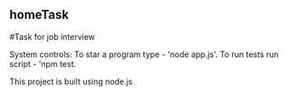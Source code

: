 ## homeTask

#Task for job interview

System controls:
To star a program type - 'node app.js'.
To run tests run script - 'npm test.

This project is built using node.js
